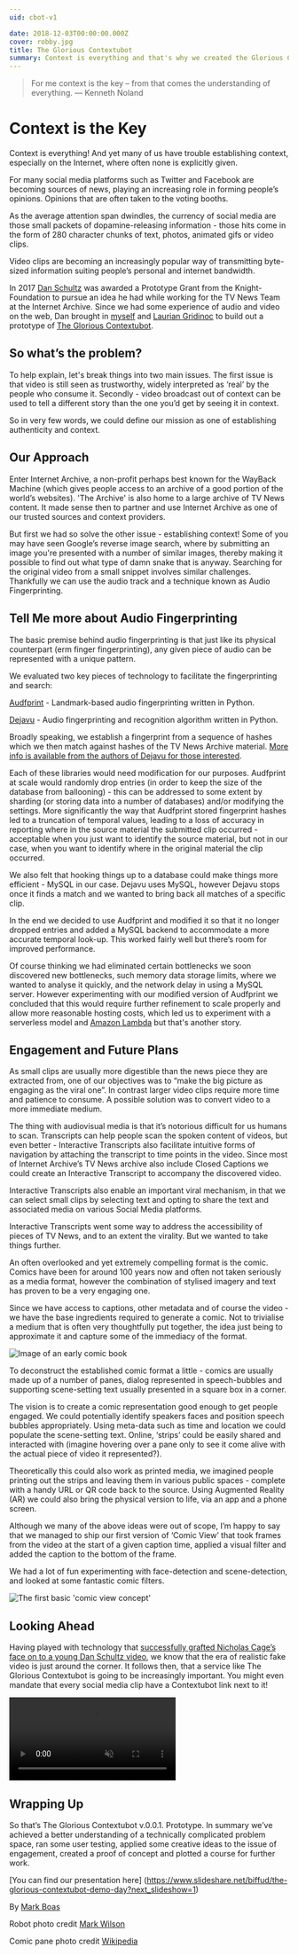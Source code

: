 ```yaml
---
uid: cbot-v1

date: 2018-12-03T00:00:00.000Z
cover: robby.jpg
title: The Glorious Contextubot
summary: Context is everything and that's why we created the Glorious Contextubot - who will help us find the bigger picture from the smaller, tastier titbit.
---
```


> For me context is the key – from that comes the understanding of everything.
— Kenneth Noland

# Context is the Key

Context is everything! And yet many of us have trouble establishing context, especially on the Internet, where often none is explicitly given.

For many social media platforms such as Twitter and Facebook are becoming sources of news, playing an increasing role in forming people’s opinions. Opinions that are often taken to the voting booths.

As the average attention span dwindles, the currency of social media are those small packets of dopamine-releasing information -  those hits come in the form of 280 character chunks of text, photos, animated gifs or video clips.

Video clips are becoming an increasingly popular way of transmitting byte-sized information suiting people’s personal and internet bandwidth.

In 2017 [Dan Schultz](https://twitter.com/slifty) was awarded a Prototype Grant from the Knight-Foundation to pursue an idea he had while working for the TV News Team at the Internet Archive. Since we had some experience of audio and video on the web, Dan brought in [myself](https://twitter.com/maboa) and [Laurian Gridinoc](https://twitter.com/gridinoc) to build out a prototype of [The Glorious Contextubot](https://contextubot.com).

## So what’s the problem?

To help explain, let's break things into two main issues. The first issue is that video is still seen as trustworthy, widely interpreted as ‘real’ by the people who consume it. Secondly - video broadcast out of context can be used to tell a different story than the one you’d get by seeing it in context.

So in very few words, we could define our mission as one of establishing authenticity and context.

## Our Approach

Enter Internet Archive, a non-profit perhaps best known for the WayBack Machine (which gives people access to an archive of a good portion of the world’s websites). 'The Archive' is also home to a large archive of TV News content. It made sense then to partner and use Internet Archive as one of our trusted sources and context providers.

But first we had so solve the other issue - establishing context! Some of you may have seen Google’s reverse image search, where by submitting an image you're presented with a number of similar images, thereby making it possible to find out what type of damn snake that is anyway. Searching for the original video from a small snippet involves similar challenges. Thankfully we can use the audio track and a technique known as Audio Fingerprinting.

## Tell Me more about Audio Fingerprinting

The basic premise behind audio fingerprinting is that just like its physical counterpart (erm finger fingerprinting), any given piece of audio can be represented with a unique pattern.

We evaluated two key pieces of technology to facilitate the fingerprinting and search:

[Audfprint](https://github.com/dpwe/audfprint) - Landmark-based audio fingerprinting written in Python.


[Dejavu](https://github.com/worldveil/dejavu) - Audio fingerprinting and recognition algorithm written in Python.

Broadly speaking, we establish a fingerprint from a sequence of hashes which we then match against hashes of the TV News Archive material. [More info is available from the authors of Dejavu for those interested](http://willdrevo.com/fingerprinting-and-audio-recognition-with-python/).

Each of these libraries would need modification for our purposes. Audfprint at scale would randomly drop entries (in order to keep the size of the database from ballooning) - this can be addressed to some extent by sharding (or storing data into a number of databases) and/or modifying the settings. More significantly the way that Audfprint stored fingerprint hashes led to a truncation of temporal values, leading to a loss of accuracy in reporting where in the source material the submitted clip occurred - acceptable when you just want to identify the source material, but not in our case, when you want to identify where in the original material the clip occurred.

We also felt that hooking things up to a database could make things more efficient - MySQL in our case. Dejavu uses MySQL, however Dejavu stops once it finds a match and we wanted to bring back all matches of a specific clip.

In the end we decided to use Audfprint and modified it so that it no longer dropped entries and added a MySQL backend to accommodate a more accurate temporal look-up. This worked fairly well but there’s room for improved performance.

Of course thinking we had eliminated certain bottlenecks we soon discovered new bottlenecks, such memory data storage limits, where we wanted to analyse it quickly, and the network delay in using a MySQL server. However experimenting with our modified version of Audfprint we concluded that this would require further refinement to scale properly and allow more reasonable hosting costs, which led us to experiment with a serverless model and [Amazon Lambda](https://aws.amazon.com/lambda/) but that's another story.

## Engagement and Future Plans

As small clips are usually more digestible than the news piece they are extracted from, one of our objectives was to “make the big picture as engaging as the viral one”. In contrast larger video clips require more time and patience to consume. A possible solution was to convert video to a more immediate medium.

The thing with audiovisual media is that it’s notorious difficult for us humans to scan. Transcripts can help people scan the spoken content of videos, but even better - Interactive Transcripts also facilitate intuitive forms of navigation by attaching the transcript to time points in the video. Since most of Internet Archive’s TV News archive also include Closed Captions we could create an Interactive Transcript to accompany the discovered video.

Interactive Transcripts also enable an important viral mechanism, in that we can  select small clips by selecting text and opting to share the text and associated media on various Social Media platforms.

Interactive Transcripts went some way to address the accessibility of pieces of TV News, and to an extent the virality. But we wanted to take things further.

An often overlooked and yet extremely compelling format is the comic. Comics have been for around 100 years now and often not taken seriously as a media format, however the combination of stylised imagery and text has proven to be a very engaging one.

Since we have access to captions, other metadata and of course the video - we have the base ingredients required to generate a comic. Not to trivialise a medium that is often very thoughtfully put together, the idea just being to approximate it and capture some of the immediacy of the format.

![Image of an early comic book](comicpane.png)


To deconstruct the established comic format a little - comics are usually made up of a number of panes, dialog represented in speech-bubbles and supporting scene-setting text usually presented in a square box in a corner.

The vision is to create a comic representation good enough to get people engaged. We could potentially identify speakers faces and position speech bubbles appropriately. Using meta-data such as time and location we could populate the scene-setting text. Online, ‘strips’ could be easily shared and interacted with (imagine hovering over a pane only to see it come alive with the actual piece of video it represented?).

Theoretically this could also work as printed media, we imagined people printing out the strips and leaving them in various public spaces - complete with a handy URL or QR code back to the source. Using Augmented Reality (AR) we could also bring the physical version to life, via an app and a phone screen.

Although we many of the above ideas were out of scope, I’m happy to say that we managed to ship our first version of ‘Comic View’ that took frames from the video at the start of a given caption time, applied a visual filter and added the caption to the bottom of the frame.

We had a lot of fun experimenting with face-detection and scene-detection, and looked at some fantastic comic filters.

![The first basic 'comic view concept'](comicview.png)

## Looking Ahead

Having played with technology that [successfully grafted Nicholas Cage’s face on to a young Dan Schultz video](https://vimeo.com/302315086), we know that the era of realistic fake video is just around the corner. It follows then, that a service like The Glorious Contextubot is going to be increasingly important. You might even mandate that every social media clip have a Contextubot link next to it!

<video src='https://lab.hyperaud.io/video/smile-gif.mp4' autoplay loop muted></video>

## Wrapping Up

So that’s The Glorious Contextubot v.0.0.1. Prototype. In summary we’ve achieved a better understanding of a technically complicated problem space, ran some user testing, applied some creative ideas to the issue of engagement, created a proof of concept and plotted a course for further work.

[You can find our presentation here] (https://www.slideshare.net/biffud/the-glorious-contextubot-demo-day?next_slideshow=1)

By [Mark Boas](https://twitter.com/maboa)

Robot photo credit [Mark Wilson](https://www.flickr.com/photos/funnypolynomial/)

Comic pane photo credit [Wikipedia](https://en.wikipedia.org/wiki/Comics#/media/File:PunchandJudyComicsV01-0145-panel3.jpg)
